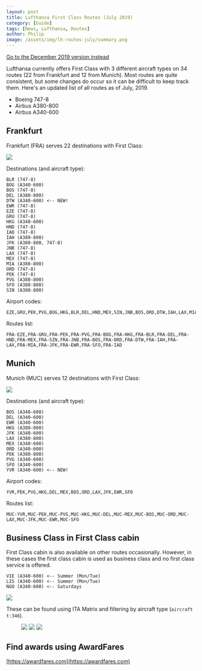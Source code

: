 ```yaml
---
layout: post
title: Lufthansa First Class Routes (July 2019)
category: [Guide]
tags: [News, Lufthansa, Routes]
author: Philip
image: /assets/img/lh-routes-july/summary.png
---
```


<a href="/lufthansa-first-routes-december-2019/" class="banner">Go to the December 2019 version instead</a>

Lufthansa currently offers First Class with 3 different aircraft types on 34 routes (22 from Frankfurt and 12 from Munich). Most routes are quite consistent, but some changes do occur so it can be difficult to keep track them. Here's an updated list of all routes as of July, 2019.

- Boeing 747-8
- Airbus A380-800
- Airbus A340-600

## Frankfurt
Frankfurt (FRA) serves 22 destinations with First Class:

<img src="/assets/img/lh-routes-july/frankfurt.png" />

Destinations (and aircraft type):
```
BLR (747-8)
BOG (A340-600)
BOS (747-8)
DEL (A380-800)
DTW (A340-600) <-- NEW!
EWR (747-8)
EZE (747-8)
GRU (747-8)
HKG (A340-600)
HND (747-8)
IAD (747-8)
IAH (A380-800)
JFK (A380-800, 747-8)
JNB (747-8)
LAX (747-8)
MEX (747-8)
MIA (A380-800)
ORD (747-8)
PEK (747-8)
PVG (A380-800)
SFO (A380-800)
SIN (A380-800)
```

Airport codes: 
```
EZE,GRU,PEK,PVG,BOG,HKG,BLR,DEL,HND,MEX,SIN,JNB,BOS,ORD,DTW,IAH,LAX,MIA,JFK,EWR,SFO,IAD
```

Routes list: 
```
FRA-EZE,FRA-GRU,FRA-PEK,FRA-PVG,FRA-BOG,FRA-HKG,FRA-BLR,FRA-DEL,FRA-HND,FRA-MEX,FRA-SIN,FRA-JNB,FRA-BOS,FRA-ORD,FRA-DTW,FRA-IAH,FRA-LAX,FRA-MIA,FRA-JFK,FRA-EWR,FRA-SFO,FRA-IAD
```

## Munich
Munich (MUC) serves 12 destinations with First Class:

<img src="/assets/img/lh-routes-july/munich.png" />

Destinations (and aircraft type):
```
BOS (A340-600)
DEL (A340-600)
EWR (A340-600)
HKG (A380-800)
JFK (A340-600)
LAX (A380-800)
MEX (A340-600)
ORD (A340-600)
PEK (A380-800)
PVG (A340-600)
SFO (A340-600)
YVR (A340-600) <-- NEW!
```

Airport codes:
```
YVR,PEK,PVG,HKG,DEL,MEX,BOS,ORD,LAX,JFK,EWR,SFO
```

Routes list:
```
MUC-YVR,MUC-PEK,MUC-PVG,MUC-HKG,MUC-DEL,MUC-MEX,MUC-BOS,MUC-ORD,MUC-LAX,MUC-JFK,MUC-EWR,MUC-SFO
```

## Business Class in First Class cabin
First Class cabin is also available on other routes occasionally. However, in these cases the first class cabin is used as business class and no first class service is offered.

```
VIE (A340-600) <-- Summer (Mon/Tue)
LIS (A340-600) <-- Summer (Mon/Tue)
NGO (A340-600) <-- Saturdays
```

<img src="/assets/img/lh-routes-july/other.png" />

These can be found using ITA Matrix and filtering by aircraft type (`aircraft t:346`).


<figure>
<img src="/assets/img/lh-routes-july/itamatrix.png" />
<img src="/assets/img/lh-routes-july/itamatrix-ngo.png" class="half" />
<img src="/assets/img/lh-routes-july/itamatrix-vie.png" class="half" />
</figure>

## Find awards using AwardFares
[https://awardfares.com](https://awardfares.com)
